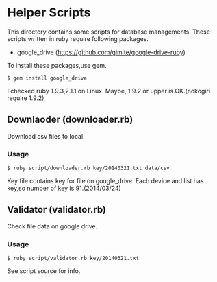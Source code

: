 # Helper Scripts
This directory contains some scripts for database managements.
These scripts written in ruby require following packages.

- google_drive (https://github.com/gimite/google-drive-ruby)

To install these packages,use gem.
```
$ gem install google_drive
```

I checked ruby 1.9.3,2.1.1 on Linux.
Maybe, 1.9.2 or upper is OK.(nokogiri require 1.9.2)

## Downlaoder (downloader.rb)
Download csv files to local.

### Usage

```
$ ruby script/downloader.rb key/20140321.txt data/csv
```

Key file contains key for file on google_drive.
Each device and list has key,so number of key is 91.(2014/03/24)

## Validator (validator.rb)

Check file data on google drive.

### Usage

```
$ ruby script/validator.rb key/20140321.txt
```

See script source for info.
